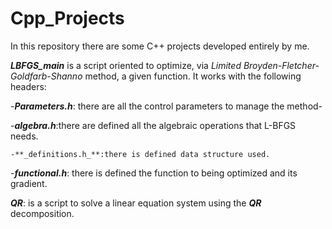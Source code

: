 # Cpp_Projects
In this repository there are some C++ projects developed entirely by me.


  **_LBFGS_main_** is a script oriented to optimize, via _Limited  Broyden-Fletcher- Goldfarb-Shanno_  method, a given function. It works with the following headers: 
  
  
   -**_Parameters.h_**: there are all the control parameters to manage the method-
   
   
   -**_algebra.h_**:there are defined all the algebraic operations that L-BFGS needs.
   
   
    -**_definitions.h_**:there is defined data structure used.
   
   
   -**_functional.h_**: there is defined the function to being optimized and its gradient.
   
   **_QR_**: is a script to solve a linear equation system using the _**QR**_ decomposition.
   
